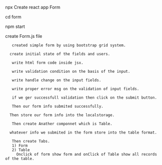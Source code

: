 npx Create react app Form

cd form

npm start

create Form.js file
       
       created simple form by using bootstrap grid system.
      
      create initial state of the fields and users.
       
       write html form code inside jsx.
       
       write validation condition on the basis of the input.
       
       write handle change on the input fields.
       
       write proper error msg on the validation of input fields.
       
       if we ger successfull validation then click on the submit button.
       
       Then our form info submited successfully.
      
      Then store our form info into the localstorage.
       
       Then create Anather componnet which is Table.
      
      whatever info we submited in the form store into the table format.
       
       Then create Tabs.
       1) Form
       2) Table
         Onclick of form show form and onClick of Table show all records of the table.

